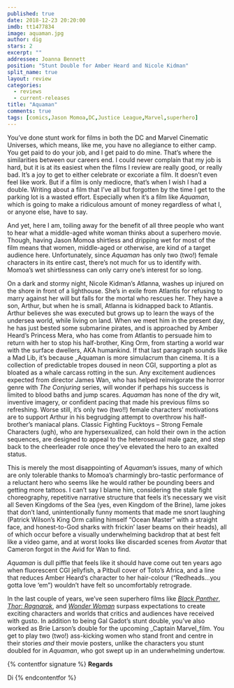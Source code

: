 ```yaml
---
published: true
date: 2018-12-23 20:20:00
imdb: tt1477834
image: aquaman.jpg
author: dig
stars: 2
excerpt: ""
addressee: Joanna Bennett
position: "Stunt Double for Amber Heard and Nicole Kidman"
split_name: true
layout: review
categories: 
  - reviews
  - current-releases
title: "Aquaman"
comments: true
tags: [comics,Jason Momoa,DC,Justice League,Marvel,superhero]
---
```


You’ve done stunt work for films in both the DC and Marvel Cinematic Universes, which means, like me, you have no allegiance to either camp. You get paid to do your job, and I get paid to do mine. 
That’s where the similarities between our careers end. I 
could never complain that my job is hard, but it is at its easiest when the films I review are really good, or really bad. It’s a joy to get to either celebrate or excoriate a film. It doesn’t even feel like work. But if a film is only mediocre, that’s when I wish I had a double. Writing about a film that I’ve all but forgotten by the time I get to the parking lot is a wasted effort. Especially when it’s a film like _Aquaman,_ which is going to make a ridiculous amount of money regardless of what I, or anyone else, have to say.

And yet, here I am, toiling away for the benefit of all three people who want to hear what a middle-aged white woman thinks about a superhero movie. Though, having Jason Momoa shirtless and dripping wet for most of the film means that women, middle-aged or otherwise, are kind of a target audience here. Unfortunately, since _Aquaman_ has only two (two!) female characters in its entire cast, there’s not much for us to identify with. Momoa’s wet shirtlessness can only carry one’s interest for so long. 


On a dark and stormy night, Nicole Kidman’s Atlanna, washes up injured on the shore in front of a lighthouse. She’s in exile from Atlantis for refusing to marry against her will but falls for the mortal who rescues her. They have a son, Arthur, but when he is small, Atlanna is kidnapped back to Atlantis. Arthur believes she was executed but grows up to learn the ways of the undersea world, while living on land. When we meet him in the present day, he has just bested some submarine pirates, and is approached by Amber Heard’s Princess Mera, who has come from Atlantis to persuade him to return with her to stop his half-brother, King Orm, from starting a world war with the surface dwellers, AKA humankind. 
If that last paragraph sounds like a Mad Lib, it’s because 
_Aquaman is more simulacrum than cinema. It is a collection of predictable tropes doused in neon CGI, supporting a plot as bloated as a whale carcass rotting in the sun. Any excitement audiences expected from director James Wan, who has helped reinvigorate the horror genre with _The Conjuring_ series, will wonder if perhaps his success is limited to blood baths and jump scares. _Aquaman_ has none of the dry wit, inventive imagery, or confident pacing that made his previous films so refreshing. Worse still, it’s only two (two!!) female characters’  motivations are to support Arthur in his begrudging attempt to overthrow his half-brother’s maniacal plans. Classic Fighting Fucktoys – Strong Female Characters (ugh), who are hypersexualized, can hold their own in the action sequences, are designed to appeal to the heterosexual male gaze, and step back to the cheerleader role once they’ve elevated the hero to an exalted status. 


This is merely the most disappointing of _Aquaman_’s issues, many of which are only tolerable thanks to Momoa’s charmingly bro-tastic performance of a reluctant hero who seems like he would rather be pounding beers and getting more tattoos. I can’t say I blame him, considering the stale fight choreography, repetitive narrative structure that feels it’s necessary we visit all Seven Kingdoms of the Sea (yes, even Kingdom of the Brine), lame jokes that don’t land, unintentionally funny moments that made me snort laughing (Patrick Wilson’s King Orm calling himself “Ocean Master” with a straight face, and honest-to-God sharks with frickin’ laser beams on their heads), all of which occur before a visually underwhelming backdrop that at best felt like a video game, and at worst looks like discarded scenes from _Avatar_ that Cameron forgot in the Avid for Wan to find. 

_Aquaman_ is dull piffle that feels like it should have come out ten years ago when fluorescent CGI jellyfish, a Pitbull cover of Toto’s Africa, and a line that reduces Amber Heard’s character to her hair-colour (“Redheads…you gotta love ‘em”) wouldn’t have felt so uncomfortably retrograde. 

In the last couple of years, we’ve seen superhero films like 
[_Black Panther_](http://www.dearcastandcrew.com/content/2018/2/17/black-panther.html), [_Thor:_ _Ragnarok_](http://www.dearcastandcrew.com/content/2017/11/13/thor-ragnarok.html), and [_Wonder_ _Woman_](http://www.dearcastandcrew.com/content/2017/6/16/wonder-woman.html) surpass expectations to create exciting characters and worlds that critics and audiences have received with gusto. In addition to being Gal Gadot’s stunt double, you’ve also worked as Brie Larson’s double for the upcoming _Captain Marvel_film. You get to play two (two!) ass-kicking women who stand front and centre in their stories _and_ their movie posters, unlike the characters you stunt doubled for in _Aquaman_, who got swept up in an underwhelming undertow.

{% contentfor signature %}
**Regards**

Di
{% endcontentfor %}